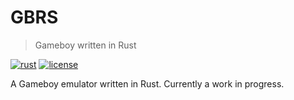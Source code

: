 # GBRS
> Gameboy written in Rust

[![rust](https://img.shields.io/badge/rust-1.65+-blue.svg)](https://www.rust-lang.org/)
[![license](https://img.shields.io/badge/license-MIT-blue.svg)](https://opensource.org/licenses/MIT)

A Gameboy emulator written in Rust. Currently a work in progress.
